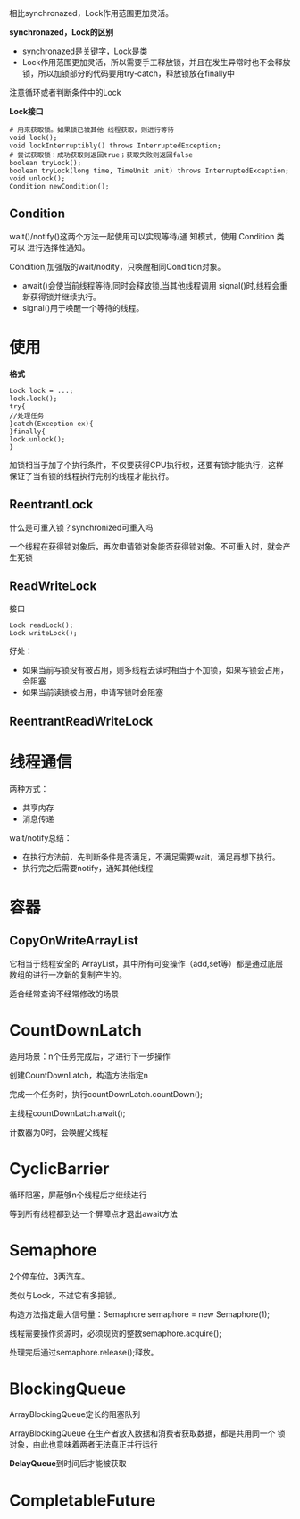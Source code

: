 相比synchronazed，Lock作用范围更加灵活。



**synchronazed，Lock的区别**

* synchronazed是关键字，Lock是类
* Lock作用范围更加灵活，所以需要手工释放锁，并且在发生异常时也不会释放锁，所以加锁部分的代码要用try-catch，释放锁放在finally中





注意循环或者判断条件中的Lock



**Lock接口**

```
# 用来获取锁。如果锁已被其他 线程获取，则进行等待
void lock();
void lockInterruptibly() throws InterruptedException;
# 尝试获取锁：成功获取则返回true；获取失败则返回false
boolean tryLock();
boolean tryLock(long time, TimeUnit unit) throws InterruptedException; void unlock();
Condition newCondition();
```



## Condition

wait()/notify()这两个方法一起使用可以实现等待/通 知模式，使用 Condition 类可以 进行选择性通知。

Condition,加强版的wait/nodity，只唤醒相同Condition对象。

- await()会使当前线程等待,同时会释放锁,当其他线程调用 signal()时,线程会重 新获得锁并继续执行。
- signal()用于唤醒一个等待的线程。



# 使用



**格式**

```
Lock lock = ...; 
lock.lock(); 
try{
//处理任务
}catch(Exception ex){ 
}finally{
lock.unlock();
}
```























加锁相当于加了个执行条件，不仅要获得CPU执行权，还要有锁才能执行，这样保证了当有锁的线程执行完别的线程才能执行。



## **ReentrantLock**



什么是可重入锁？synchronized可重入吗

一个线程在获得锁对象后，再次申请锁对象能否获得锁对象。不可重入时，就会产生死锁





## **ReadWriteLock**



接口

```
Lock readLock();
Lock writeLock();
```

好处：

* 如果当前写锁没有被占用，则多线程去读时相当于不加锁，如果写锁会占用，会阻塞
* 如果当前读锁被占用，申请写锁时会阻塞



## **ReentrantReadWriteLock**



# 线程通信

两种方式：

* 共享内存
* 消息传递



wait/notify总结：

* 在执行方法前，先判断条件是否满足，不满足需要wait，满足再想下执行。
* 执行完之后需要notify，通知其他线程

























# 容器





## CopyOnWriteArrayList



它相当于线程安全的 ArrayList，其中所有可变操作（add,set等）都是通过底层数组的进行一次新的复制产生的。

适合经常查询不经常修改的场景





# CountDownLatch



适用场景：n个任务完成后，才进行下一步操作



创建CountDownLatch，构造方法指定n

完成一个任务时，执行countDownLatch.countDown();

主线程countDownLatch.await();

计数器为0时，会唤醒父线程































# CyclicBarrier

循环阻塞，屏蔽够n个线程后才继续进行



等到所有线程都到达一个屏障点才退出await方法

































# Semaphore



2个停车位，3两汽车。

类似与Lock，不过它有多把锁。

构造方法指定最大信号量：Semaphore semaphore = new Semaphore(1);

线程需要操作资源时，必须现货的整数semaphore.acquire();

处理完后通过semaphore.release();释放。

































# BlockingQueue

ArrayBlockingQueue定长的阻塞队列

ArrayBlockingQueue 在生产者放入数据和消费者获取数据，都是共用同一个 锁对象，由此也意味着两者无法真正并行运行



**DelayQueue**到时间后才能被获取



























# CompletableFuture